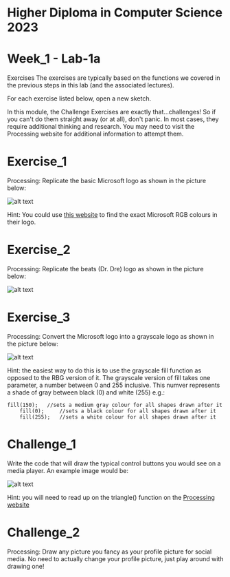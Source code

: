 # Higher Diploma in Computer Science 2023
# Week_1 - Lab-1a

Exercises
The exercises are typically based on the functions we covered in the previous steps in this lab (and the associated lectures).

For each exercise listed below, open a new sketch.

In this module, the Challenge Exercises are exactly that…challenges! So if you can't do them straight away (or at all), don't panic. In most cases, they require additional thinking and research. You may need to visit the Processing website for additional information to attempt them.

# Exercise_1
Processing: Replicate the basic Microsoft logo as shown in the picture below:

![alt text](https://github.com/ki321g/HDCS2023_Week-1_Lab-1a/blob/main/readme_img/Microsoft_Logo.png?raw=true)

Hint: You could use [this website](http://designpieces.com/2014/11/brand-colours/) to find the exact Microsoft RGB colours in their logo.

# Exercise_2
Processing: Replicate the beats (Dr. Dre) logo as shown in the picture below:

![alt text](https://github.com/ki321g/HDCS2023_Week-1_Lab-1a/blob/main/readme_img/beats_logo.png)

# Exercise_3
Processing: Convert the Microsoft logo into a grayscale logo as shown in the picture below:

![alt text](https://github.com/ki321g/HDCS2023_Week-1_Lab-1a/blob/main/readme_img/Microsoft_greyscale.png?raw=true)

Hint: the easiest way to do this is to use the grayscale fill function as opposed to the RBG version of it. The grayscale version of fill takes one parameter, a number between 0 and 255 inclusive. This numver represents a shade of gray between black (0) and white (255) e.g.:

```
fill(150);   //sets a medium gray colour for all shapes drawn after it
    fill(0);     //sets a black colour for all shapes drawn after it
    fill(255);   //sets a white colour for all shapes drawn after it
```

#  Challenge_1
Write the code that will draw the typical control buttons you would see on a media player. An example image would be:

![alt text](https://raw.githubusercontent.com/ki321g/HDCS2023_Week-1_Lab-1a/main/readme_img/Media_player.png)

Hint: you will need to read up on the triangle() function on the [Processing website](https://processing.org/reference/triangle_.html)

# Challenge_2
Processing: Draw any picture you fancy as your profile picture for social media. No need to actually change your profile picture, just play around with drawing one!


